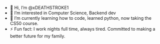 - 👋 Hi, I’m @xDEATHSTROKE1
- 👀 I’m interested in Computer Science, Backend dev
- 🌱 I’m currently learning how to code, learned python, now taking the CS50 course.
- ⚡ Fun fact: I work nights full time, always tired. Committed to making a better future for my family.

<!---
xDEATHSTROKE1/xDEATHSTROKE1 is a ✨ special ✨ repository because its `README.md` (this file) appears on your GitHub profile.
You can click the Preview link to take a look at your changes.
--->
